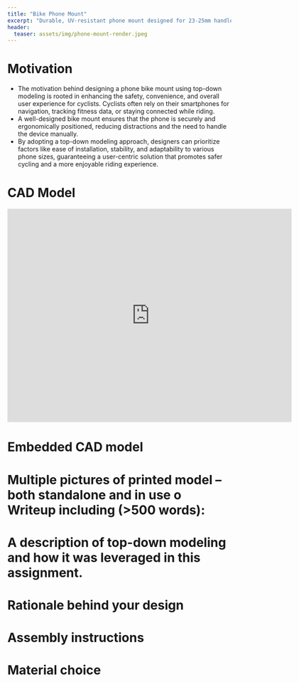 ```yaml
---
title: "Bike Phone Mount"
excerpt: "Durable, UV-resistant phone mount designed for 23-25mm handlebars."
header:
  teaser: assets/img/phone-mount-render.jpeg
---
```

# Motivation
  * The motivation behind designing a phone bike mount using top-down modeling is rooted in enhancing the safety, convenience, and overall user experience for cyclists. Cyclists often rely on their smartphones for navigation, tracking fitness data, or staying connected while riding. 
  * A well-designed bike mount ensures that the phone is securely and ergonomically positioned, reducing distractions and the need to handle the device manually. 
  * By adopting a top-down modeling approach, designers can prioritize factors like ease of installation, stability, and adaptability to various phone sizes, guaranteeing a user-centric solution that promotes safer cycling and a more enjoyable riding experience.

# CAD Model
<iframe src="https://vanderbilt643.autodesk360.com/shares/public/SH512d4QTec90decfa6ef55bd0e2e4874408?mode=embed" width="640" height="480" allowfullscreen="true" webkitallowfullscreen="true" mozallowfullscreen="true"  frameborder="0"></iframe>

# Embedded CAD model
# Multiple pictures of printed model – both standalone and in use o Writeup including (>500 words):
# A description of top-down modeling and how it was leveraged in this assignment.
# Rationale behind your design
# Assembly instructions
# Material choice